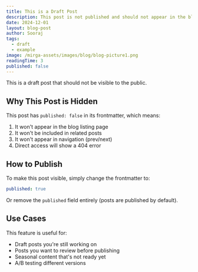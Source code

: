 ```yaml
---
title: This is a Draft Post
description: This post is not published and should not appear in the blog listing
date: 2024-12-01
layout: blog-post
author: Sooraj
tags:
  - draft
  - example
image: /mirga-assets/images/blog/blog-picture1.png
readingTime: 3
published: false
---
```


This is a draft post that should not be visible to the public.

## Why This Post is Hidden

This post has `published: false` in its frontmatter, which means:

1. It won't appear in the blog listing page
2. It won't be included in related posts
3. It won't appear in navigation (prev/next)
4. Direct access will show a 404 error

## How to Publish

To make this post visible, simply change the frontmatter to:

```yaml
published: true
```

Or remove the `published` field entirely (posts are published by default).

## Use Cases

This feature is useful for:
- Draft posts you're still working on
- Posts you want to review before publishing
- Seasonal content that's not ready yet
- A/B testing different versions 